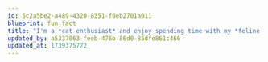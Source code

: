 ```yaml
---
id: 5c2a5be2-a489-4320-8351-f6eb2701a011
blueprint: fun_fact
title: "I'm a *cat enthusiast* and enjoy spending time with my *feline friends*."
updated_by: a5337063-feeb-476b-86d0-85dfe861c466
updated_at: 1739375772
---
```

